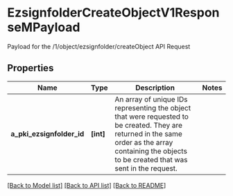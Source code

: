 # EzsignfolderCreateObjectV1ResponseMPayload

Payload for the /1/object/ezsignfolder/createObject API Request
## Properties
Name | Type | Description | Notes
------------ | ------------- | ------------- | -------------
**a_pki_ezsignfolder_id** | **[int]** | An array of unique IDs representing the object that were requested to be created.  They are returned in the same order as the array containing the objects to be created that was sent in the request. | 

[[Back to Model list]](../README.md#documentation-for-models) [[Back to API list]](../README.md#documentation-for-api-endpoints) [[Back to README]](../README.md)



